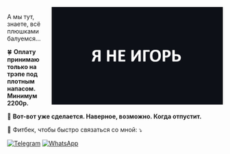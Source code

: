 <img src="qtvLxLg4JpA.jpg" alt="ilustração de um computador" min-width="400px" max-width="400px" width="400px" align="right">

<p align="left"> 
  А мы тут, знаете, всё плюшками балуемся…
</p>

<p align="left">
  🍀 <strong>Оплату принимаю только на трэпе под плотным напасом. Минимум 2200р.</strong>
</p>

<p align="left">
  💼 <strong>Вот-вот уже сделается. Наверное, возможно. Когда отпустит.</strong>
</p>

<p align="left">
  💌 Фитбек, чтобы быстро связаться со мной: ⤵️
</p>

<p align="left">
  <a href="#" title="Telegram">
  <img src="https://img.shields.io/badge/Telegram-2CA5E0?style=for-the-badge&logo=telegram&logoColor=white" alt="Telegram"/></a>
  <a href="#" title="WhatsApp">
  <img src="https://img.shields.io/badge/WhatsApp-25D366?style=for-the-badge&logo=whatsapp&logoColor=white" alt="WhatsApp"/></a>
</p>
